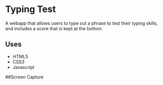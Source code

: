 # Typing Test

A webapp that allows users to type out a phrase to test their typing skills, and includes a score that is kept at the bottom.

## Uses
* HTML5
* CSS3
* Javascript

##Screen Capture


